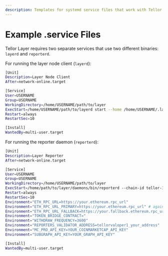 ```yaml
---
description: Templates for systemd service files that work with Tellor Layer
---
```


# Example .service Files

Tellor Layer requires two separate services that use two different binaries: `layerd` and `reporterd`.&#x20;

For running the layer node client (`layerd`):

```sh
[Unit]
Description=Layer Node Client
After=network-online.target

[Service]
User=USERNAME
Group=USERNAME
WorkingDirectory=/home/USERNAME/path/to/layer
ExecStart=/home/USERNAME/path/to/layerd start --home /home/USERNAME/.layer --keyring-backend="test" --key-name=ACCOUNT_NAME  --api.enable --api.swagger
Restart=always
RestartSec=10

[Install]
WantedBy=multi-user.target
```

For running the reporter daemon (`reporterd`):

```sh
[Unit]
Description=Layer Reporter
After=network-online.target

[Service]
User=USERNAME
Group=USERNAME
WorkingDirectory=/home/USERNAME/path/to/layer
ExecStart=/home/path/to/layer/daemons/bin/reporterd --chain-id tellor-1 --grpc-addr 0.0.0.0:9090 --from ACCOUNT_NAME --home /home/USERNAME/.layer --keyring-backend test --node tcp://0.0.0.0:26657
Restart=always
RestartSec=10
Environment="ETH_RPC_URL=https://your.ethereum.rpc_url"
Environment="ETH_RPC_URL_PRIMARY=https://your.ethereum.rpc_url" # again
Environment="ETH_RPC_URL_FALLBACK=https://your.fallback.ethereum.rpc_url"
Environment="TOKEN_BRIDGE_CONTRACT="
Environment="WITHDRAW_FREQUENCY=3600"
Environment="REPORTERS_VALIDATOR_ADDRESS=tellorvaloper1_your_address"
Environment="MC_PRO_API_KEY=YOUR_COINMARKETCAP_API_KEY"
Environment="SUBGRAPH_API_KEY=YOUR_GRAPH_API_KEY"

[Install]
WantedBy=multi-user.target
```

